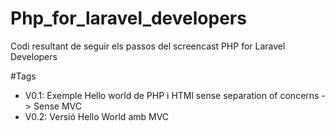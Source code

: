 # Php_for_laravel_developers

Codi resultant de seguir els passos del screencast PHP for Laravel Developers

#Tags
- V0.1: Exemple Hello world de PHP i HTMl sense separation of concerns -> Sense MVC
- V0.2: Versió Hello World amb MVC
